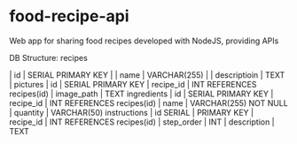 # food-recipe-api

Web app for sharing food recipes developed with NodeJS, providing APIs

DB Structure:
recipes

| id | SERIAL PRIMARY KEY |
| name | VARCHAR(255) |
| descriptioin | TEXT |
pictures
| id | SERIAL PRIMARY KEY
| recipe_id | INT REFERENCES recipes(id)
| image_path | TEXT
ingredients
| id | SERIAL PRIMARY KEY
| recipe_id | INT REFERENCES recipes(id)
| name | VARCHAR(255) NOT NULL
| quantity | VARCHAR(50)
instructions
| id SERIAL | PRIMARY KEY
| recipe_id | INT REFERENCES recipes(id)
| step_order | INT
| description | TEXT

